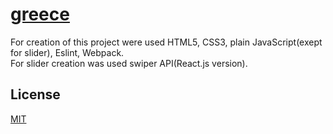 # [greece](https://salihub.github.io/Websites/greece/dist-prod/index.html)

For creation of this project were used HTML5, CSS3, plain JavaScript(exept for slider), Eslint, Webpack.  
For slider creation was used swiper API(React.js version).

## License

[MIT](https://choosealicense.com/licenses/mit/)
